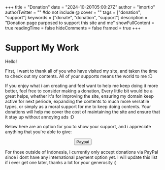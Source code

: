 +++
title = "Donation"
date = "2024-10-20T05:00:27Z"
author = "imortio"
authorTwitter = "" #do not include @
cover = ""
tags = ["donation", "support"]
keywords = ["donate", "donation", "support"]
description = "Donation page purposed to support this site and me"
showFullContent = true
readingTime = false
hideComments = false
framed = true
+++

# Support My Work

Hello!

First, I want to thank all of you who have visited my site, and taken the time to check out my contents. All of your supports means the world to me :D

If you enjoy what i am creating and feel want to help me keep doing it more better, feel free to consider making a donation, Every little bit would be a great helps, whether it's for improving the site, ensuring my domain keep active for next periode, expanding the contents to much more versatile types, or simply as a moral support for me to keep doing contents. Your donations will help me cover the cost of maintaining the site and ensure that it stay up without annoying ads :D

Below here are an option for you to show your support, and i appreciate anything that you're able to give:
<center> 
<a href="https://paypal.me/imortio?country.x=ID&locale.x=id_ID"><button>Paypal</button></a>
</center>

For those outside of Indonesia, i currently only accept donations via PayPal since i dont have any international payment option yet. I will update this list if i ever get one later, thanks a lot for your generosity :)

